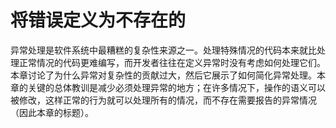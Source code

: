 # 将错误定义为不存在的

异常处理是软件系统中最糟糕的复杂性来源之一。处理特殊情况的代码本来就比处理正常情况的代码更难编写，而开发者往往在定义异常时没有考虑如何处理它们。本章讨论了为什么异常对复杂性的贡献过大，然后它展示了如何简化异常处理。本章的关键的总体教训是减少必须处理异常的地方；在许多情况下，操作的语义可以被修改，这样正常的行为就可以处理所有的情况，而不存在需要报告的异常情况（因此本章的标题）。
